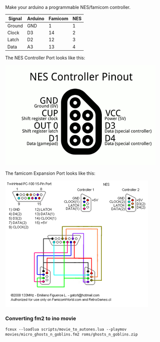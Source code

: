 Make your arduino a programmable NES/famicom controller.

Signal | Arduino | Famicom | NES
-------|---------|---------|----
Ground |  GND    | 1       | 1
Clock  |  D3     | 14      | 2
Latch  |  D2     | 12      | 3
Data	  |  A3     | 13      | 4


The NES Controller Port looks like this:

![](nes-controller-pinout.png)

The famicom Expansion Port looks like this:

![](famicom-expansion-pinout.jpg)

### Converting fm2 to ino movie

    fceux --loadlua scripts/movie_to_autones.lua --playmov movies/micro_ghosts_n_goblins.fm2 roms/ghosts_n_goblins.zip


